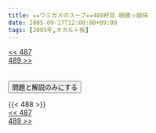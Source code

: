 ```yaml
---
title: ★★ウミガメのスープ★★488杯目 眼鏡っ娘味
date: 2005-09-17T12:00:00+09:00
tags: [2005年,オカルト板]
---
```

<div class="th_left"><a href="../487"><< 487</a></div>
<div class="th_right"><a href="../489">489 >></a></div>
<br><br>
<script src="../../js/cupsoup.js"></script>
<form>
<input type="button" value="問題と解説のみにする" onClick="toggleCupsoup()">
</form>
{{< 488 >}}
<div class="th_left"><a href="../487"><< 487</a></div>
<div class="th_right"><a href="../489">489 >></a></div>